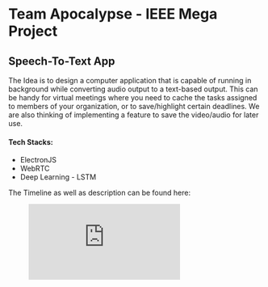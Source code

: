 # Team Apocalypse - IEEE Mega Project
## Speech-To-Text App
The Idea is to design a computer application that is capable of running in background while converting audio output to a text-based output. This can be handy for virtual meetings where you need to cache the tasks assigned to members of your organization, or to save/highlight certain deadlines. We are also thinking of implementing a feature to save the video/audio for later use.

#### Tech Stacks:
- ElectronJS
- WebRTC
- Deep Learning - LSTM

The Timeline as well as description can be found here: 
<!-- blank line -->
<figure>
  <iframe src="https://docs.google.com/document/d/e/2PACX-1vT8Jwb-iPuf1YkDyxVNYOAmkzhi0xBpSMXFhNXVCOMz38xVizGUslfYuSLZLuGqKq-y0hSASAlwQvAY/pub?embedded=true" frameborder="0" allowfullscreen="true"> </iframe>
</figure>
<!-- blank line -->
